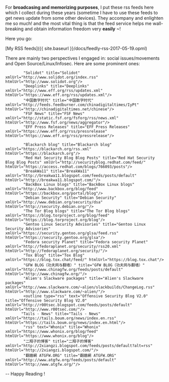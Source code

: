 ---
---

For **broadcasing and memorizing purposes**, I put these rss feeds here which I collect during these years (sometime I have to use these feeds to get news update from some other devices). They accompany and enlighten me so much! 
and the most vital thing is that the feed service helps me wall-breaking and obtain information freedom very **easily** ~!

Here you go:

[My RSS feeds]({{ site.baseurl }}/docs/feedly-rss-2017-05-19.opml)

<!--more-->

There are mainly two perspectives I engaged in: social issues/movements and Open Source/Linux/Infosec. Here are some prominent ones:

            "Solidot" title="Solidot" xmlUrl="http://www.solidot.org/index.rss" htmlUrl="http://www.solidot.org"/>
            "Deeplinks" title="Deeplinks" xmlUrl="http://www.eff.org/rss/updates.xml" htmlUrl="https://www.eff.org/rss/updates.xml"/>
            "中国数字时代" title="中国数字时代" xmlUrl="http://feeds.feedburner.com/chinadigitaltimes/IyPt" htmlUrl="http://chinadigitaltimes.net/chinese"/>
            "FSF News" title="FSF News" xmlUrl="http://static.fsf.org/fsforg/rss/news.xml" htmlUrl="http://www.fsf.org/news/aggregator"/>
            "EFF Press Releases" title="EFF Press Releases" xmlUrl="https://www.eff.org/rss/pressrelease" htmlUrl="https://www.eff.org/rss/pressrelease"/>

            "Blackarch blog" title="Blackarch blog" xmlUrl="https://blackarch.org/rss.xml" htmlUrl="https://blackarch.org"/>
            "Red Hat Security Blog Blog Posts" title="Red Hat Security Blog Blog Posts" xmlUrl="http://securityblog.redhat.com/feed/" htmlUrl="https://access.redhat.com/blogs/766093/posts"/>
            "BreakWa11" title="BreakWa11" xmlUrl="http://breakwa11.blogspot.com/feeds/posts/default" htmlUrl="http://breakwa11.blogspot.com/"/>
            "BackBox Linux blogs" title="BackBox Linux blogs" xmlUrl="http://www.backbox.org/blog/feed" htmlUrl="https://backbox.org/portal/blog"/>
            "Debian Security" title="Debian Security" xmlUrl="http://www.debian.org/security/dsa" htmlUrl="http://security.debian.org/"/>
            "The Tor Blog blogs" title="The Tor Blog blogs" xmlUrl="https://blog.torproject.org/blog/feed" htmlUrl="https://blog.torproject.org/blog"/>
            "Gentoo Linux Security Advisories" title="Gentoo Linux Security Advisories" xmlUrl="https://security.gentoo.org/glsa/feed.rss" htmlUrl="https://security.gentoo.org/glsa"/>
            "Fedora security Planet" title="Fedora security Planet" xmlUrl="http://fedoraplanet.org/security/rss20.xml" htmlUrl="http://fedoraplanet.org/security/"/>
            "Tox Blog" title="Tox Blog" xmlUrl="https://blog.tox.chat/feed/" htmlUrl="https://blog.tox.chat"/>
            "GFW BLOG（功夫网与翻墙）" title="GFW BLOG（功夫网与翻墙）" xmlUrl="http://www.chinagfw.org/feeds/posts/default" htmlUrl="http://www.chinagfw.org/"/>
            "Alien's Slackware packages" title="Alien's Slackware packages" xmlUrl="http://www.slackware.com/~alien/slackbuilds/ChangeLog.rss" htmlUrl="http://www.slackware.com/~alien/"/>
            <outline type="rss" text="Offensive Security Blog V2.0" title="Offensive Security Blog V2.0" xmlUrl="http://r00tsec.blogspot.com/feeds/posts/default" htmlUrl="http://www.r00tsec.com/"/>
           "Tails - News" title="Tails - News" xmlUrl="https://tails.boum.org/news/index.en.rss" htmlUrl="https://tails.boum.org/news/index.en.html"/>
            "rss" text="Whonix" title="Whonix" xmlUrl="https://www.whonix.org/blog/feed" htmlUrl="https://www.whonix.org/blog"/>
            "二翔子的博客" title="二翔子的博客" xmlUrl="http://2xiangzi.blogspot.com/feeds/posts/default?alt=rss" htmlUrl="http://2xiangzi.blogspot.com/"/>
            "翻牆網 ATGFW.ORG" title="翻牆網 ATGFW.ORG" xmlUrl="http://www.atgfw.org/feeds/posts/default" htmlUrl="http://www.atgfw.org/"/>

-- Happy Reading !
